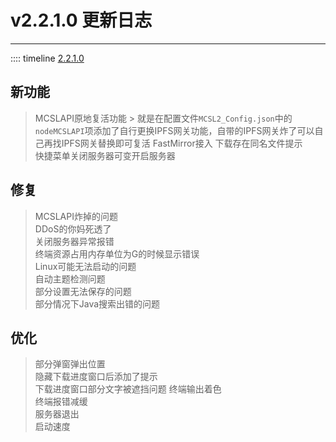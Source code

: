 # v2.2.1.0 更新日志  

___
:::: timeline [2.2.1.0](https://github.com/MCSLTeam/MCSL2/releases/tag/v2.2.1.0)  

## 新功能  

> MCSLAPI原地复活功能
    > 就是在配置文件`MCSL2_Config.json`中的`nodeMCSLAPI`项添加了自行更换IPFS网关功能，自带的IPFS网关炸了可以自己再找IPFS网关替换即可复活
> FastMirror接入
> 下载存在同名文件提示  
> 快捷菜单关闭服务器可变开启服务器

## 修复  

> MCSLAPI炸掉的问题  
> DDoS的你妈死透了  
> 关闭服务器异常报错  
> 终端资源占用内存单位为G的时候显示错误  
> Linux可能无法启动的问题  
> 自动主题检测问题  
> 部分设置无法保存的问题  
> 部分情况下Java搜索出错的问题  

## 优化

> 部分弹窗弹出位置  
> 隐藏下载进度窗口后添加了提示  
> 下载进度窗口部分文字被遮挡问题
> 终端输出着色  
> 终端报错减缓  
> 服务器退出  
> 启动速度
